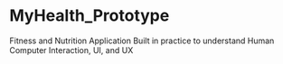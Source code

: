 # MyHealth_Prototype
Fitness and Nutrition Application Built in practice to understand Human Computer Interaction, UI, and UX 
